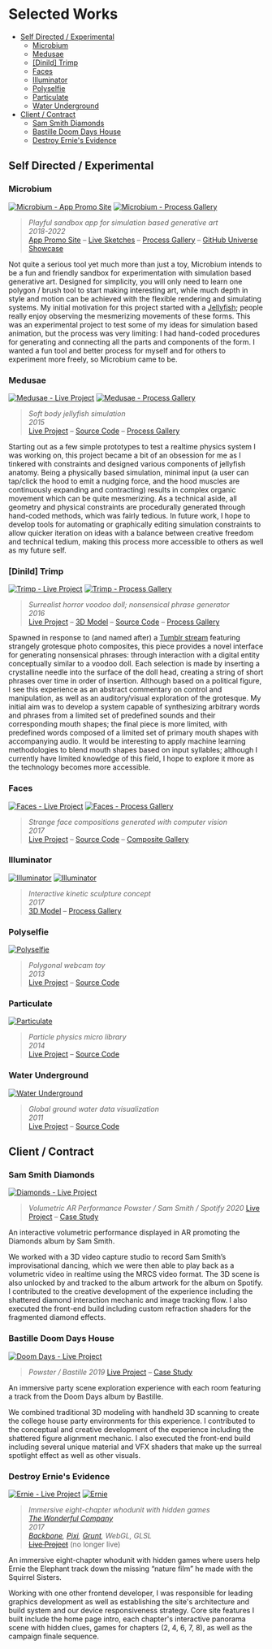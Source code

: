 # Selected Works

- [Self Directed / Experimental](#self-directed--experimental)
    - [Microbium](#microbium)
    - [Medusae](#medusae)
    - [[Dinild] Trimp](#dinild-trimp)
    - [Faces](#faces)
    - [Illuminator](#illuminator)
    - [Polyselfie](#polyselfie)
    - [Particulate](#particulate)
    - [Water Underground](#water-underground)
- [Client / Contract](#client--contract)
    - [Sam Smith Diamonds](#sam-smith-diamonds)
    - [Bastille Doom Days House](#bastille-doom-days-house)
    - [Destroy Ernie's Evidence](#destroy-ernies-evidence)



## Self Directed / Experimental



### Microbium

[![Microbium - App Promo Site](./images/microbium.png)](https://microbiumapp.com)
[![Microbium - Process Gallery](./images/microbium-thumbs.png)](https://www.instagram.com/explore/tags/microbiumapp/)

> _Playful sandbox app for simulation based generative art_  
> _2018-2022_  
> [App Promo Site](https://microbiumapp.com) – [Live Sketches](https://codepen.io/collection/AWpRYr/) – [Process Gallery](https://www.instagram.com/explore/tags/microbiumapp/) – [GitHub Universe Showcase](https://www.youtube.com/watch?v=XRV0yRLiC1g)

Not quite a serious tool yet much more than just a toy, Microbium intends to be a fun and friendly sandbox for experimentation with simulation based generative art. Designed for simplicity, you will only need to learn one polygon / brush tool to start making interesting art, while much depth in style and motion can be achieved with the flexible rendering and simulating systems. My initial motivation for this project started with a [Jellyfish](#medusae); people really enjoy observing the mesmerizing movements of these forms. This was an experimental project to test some of my ideas for simulation based animation, but the process was very limiting: I had hand-coded procedures for generating and connecting all the parts and components of the form. I wanted a fun tool and better process for myself and for others to experiment more freely, so Microbium came to be.



### Medusae

[![Medusae - Live Project](./images/medusae.png)](https://milcktoast.com/medusae/)
[![Medusae - Process Gallery](./images/medusae-thumbs.png)](https://www.flickr.com/photos/jpweeks/albums/72157646887502644)

> _Soft body jellyfish simulation_  
> _2015_  
> [Live Project](https://milcktoast.com/medusae/) – [Source Code](https://github.com/milcktoast/particulate-medusae/) – [Process Gallery](https://www.flickr.com/photos/jpweeks/albums/72157646887502644)

Starting out as a few simple prototypes to test a realtime physics system I was working on, this project became a bit of an obsession for me as I tinkered with constraints and designed various components of jellyfish anatomy. Being a physically based simulation, minimal input (a user can tap/click the hood to emit a nudging force, and the hood muscles are continuously expanding and contracting) results in complex organic movement which can be quite mesmerizing. As a technical aside, all geometry and physical constraints are procedurally generated through hand-coded methods, which was fairly tedious. In future work, I hope to develop tools for automating or graphically editing simulation constraints to allow quicker iteration on ideas with a balance between creative freedom and technical tedium, making this process more accessible to others as well as my future self.



### [Dinild] Trimp

[![Trimp - Live Project](./images/trimp.png)](https://milcktoast.com/trimp/)
[![Trimp - Process Gallery](./images/trimp-thumbs.png)](https://www.flickr.com/photos/jpweeks/albums/72157675071532004)

> _Surrealist horror voodoo doll; nonsensical phrase generator_  
> _2016_  
> [Live Project](https://milcktoast.com/trimp/) – [3D Model](https://sketchfab.com/models/c4f36edae1034348bc8c22eb8837cca4) – [Source Code](https://github.com/milcktoast/dinild-trimp/) – [Process Gallery](https://www.flickr.com/photos/jpweeks/albums/72157675071532004)

Spawned in response to (and named after) a [Tumblr stream](http://dinild.tumblr.com) featuring strangely grotesque photo composites, this piece provides a novel interface for generating nonsensical phrases: through interaction with a digital entity conceptually similar to a voodoo doll. Each selection is made by inserting a crystalline needle into the surface of the doll head, creating a string of short phrases over time in order of insertion. Although based on a political figure, I see this experience as an abstract commentary on control and manipulation, as well as an  auditory/visual exploration of the grotesque. My initial aim was to develop a system capable of synthesizing arbitrary words and phrases from a limited set of predefined sounds and their corresponding mouth shapes; the final piece is more limited, with predefined words composed of a limited set of primary mouth shapes with accompanying audio. It would be interesting to apply machine learning methodologies to blend mouth shapes based on input syllables; although I currently have limited knowledge of this field, I hope to explore it more as the technology becomes more accessible.  



### Faces

[![Faces - Live Project](./images/faces.png)](https://milcktoast.com/faces/)
[![Faces - Process Gallery](./images/faces-thumbs.png)](https://www.flickr.com/photos/jpweeks/albums/72157685408940515)

> _Strange face compositions generated with computer vision_  
> _2017_  
> [Live Project](https://milcktoast.com/faces/) – [Source Code](https://github.com/milcktoast/faces) – [Composite Gallery](https://www.flickr.com/photos/jpweeks/albums/72157685408940515)



### Illuminator

[![Illuminator](./images/illuminator.png)](https://sketchfab.com/models/87c1fd50cf054247a89fbc2932e770c2)
[![Illuminator](./images/illuminator-thumbs.png)](https://www.flickr.com/photos/jpweeks/albums/72157678782827834)

> _Interactive kinetic sculpture concept_  
> _2017_  
> [3D Model](https://sketchfab.com/models/87c1fd50cf054247a89fbc2932e770c2) – [Process Gallery](https://www.flickr.com/photos/jpweeks/albums/72157678782827834)



### Polyselfie

[![Polyselfie](./images/polyselfie.png)](https://milcktoast.com/polyselfie/)

> _Polygonal webcam toy_  
> _2013_  
> [Live Project](https://milcktoast.com/polyselfie/) – [Source Code](https://github.com/milcktoast/polyselfie/)



### Particulate

[![Particulate](./images/particulate.png)](https://particulatejs.org)

> _Particle physics micro library_  
> _2014_  
> [Live Project](https://particulatejs.org) – [Source Code](https://github.com/milcktoast/particulate-js/)



### Water Underground

[![Water Underground](./images/water-underground.png)](https://milcktoast.com/water-underground/)

> _Global ground water data visualization_  
> _2011_  
> [Live Project](https://milcktoast.com/water-underground/) – [Source Code](https://github.com/milcktoast/water-underground/)



## Client / Contract



### Sam Smith Diamonds

[![Diamonds - Live Project](./images/sam-smith-diamonds.png)](https://diamonds.samsmithworld.com)

> _Volumetric AR Performance_
> _Powster / Sam Smith / Spotify_
> _2020_
> [Live Project](https://diamonds.samsmithworld.com) – [Case Study](https://www.behance.net/gallery/106993401/Sam-Smith-Diamonds-AR-on-Spotify)

An interactive volumetric performance displayed in AR promoting the Diamonds album by Sam Smith. 

We worked with a 3D video capture studio to record Sam Smith’s improvisational dancing, which we were then able to play back as a volumetric video in realtime using the MRCS video format. The 3D scene is also unlocked by and tracked to the album artwork for the album on Spotify. I contributed to the creative development of the experience including the shattered diamond interaction mechanic and image tracking flow. I also executed the front-end build including custom refraction shaders for the fragmented diamond effects.



### Bastille Doom Days House

[![Doom Days - Live Project](./images/bastille-doom-days.png)](https://doomdays.house)

> 
> _Powster / Bastille_
> _2019_
> [Live Project](https://doomdays.house) – [Case Study](https://www.behance.net/gallery/82720187/Bastille-Doom-Days-Promotional-Website)

An immersive party scene exploration experience with each room featuring a track from the Doom Days album by Bastille.

We combined traditional 3D modeling with handheld 3D scanning to create the college house party environments for this experience. I contributed to the conceptual and creative development of the experience including the shattered figure alignment mechanic. I also executed the front-end build including several unique material and VFX shaders that make up the surreal spotlight effect as well as other visuals.



### Destroy Ernie's Evidence

[![Ernie - Live Project](./images/ernie.png)](http://helpernie.com)
[![Ernie](./images/ernie-thumbs.png)](http://helpernie.com)

> _Immersive eight-chapter whodunit with hidden games_  
> _[The Wonderful Company](https://www.wonderful.com)_  
> _2017_  
> _[Backbone][backbone-url], [Pixi][pixi-url], [Grunt][grunt-url], WebGL, GLSL_  
> ~~[Live Project](http://helpernie.com)~~ (no longer live)  

An immersive eight-chapter whodunit with hidden games where users help Ernie the Elephant track down the missing “nature film” he made with the Squirrel Sisters.

Working with one other frontend developer, I was responsible for leading graphics development as well as establishing the site's architecture and build system and our device responsiveness strategy. Core site features I built include the home page intro, each chapter's interactive panorama scene with hidden clues, games for chapters (2, 4, 6, 7, 8), as well as the campaign finale sequence.



[backbone-url]: http://backbonejs.org
[pixi-url]: http://www.pixijs.com
[grunt-url]: https://gruntjs.com
